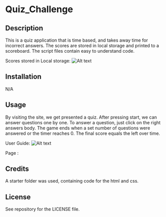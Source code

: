 # Quiz_Challenge

## Description

This is a quiz application that is time based, and takes away time for incorrect answers. The scores are stored in local storage and printed to a scoreboard.
The script files contain easy to understand code.

Scores stored in Local storage:
![Alt text](assets/images/user_example.jpg?raw=true "Guide")

## Installation

N/A

## Usage

By visiting the site, we get presented a quiz. After pressing start, we can answer questions one by one. To answer a question, just click on the right answers body. The game ends when a set number of questions were answered or the timer reaches 0. The final score equals the left over time.

User Guide:
![Alt text](assets/images/user_example.jpg?raw=true "Guide")

Page : 

## Credits

A starter folder was used, containing code for the html and css.

## License

See repository for the LICENSE file.
